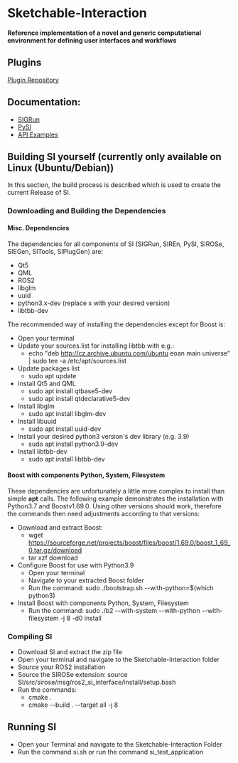 # Sketchable-Interaction

**Reference implementation of a novel and generic computational environment for defining user interfaces and workflows**

##  Plugins
[Plugin Repository](https://github.com/PDA-UR/Sketchable-Interaction-Plugins)

## Documentation:
* [SIGRun](https://pda-ur.github.io/Sketchable-Interaction/SI-Doc/si/sigrun/html/docs/index.html)
* [PySI](https://pda-ur.github.io/Sketchable-Interaction/SI-Doc/si/pysi/html/docs/index.html)
* [API Examples](https://pda-ur.github.io/Sketchable-Interaction/SI-Doc/si/api_examples/api_examples.html)

## Building SI yourself (currently only available on Linux (Ubuntu/Debian))
In this section, the build process is described which is used to create the current Release of SI.
### Downloading and Building the Dependencies
#### Misc. Dependencies
The dependencies for all components of SI (SIGRun, SIREn, PySI, SIROSe, SIEGen, SITools, SIPlugGen) are:
  * Qt5
  * QML
  * ROS2
  * libglm
  * uuid
  * python3.x-dev (replace x with your desired version)
  * libtbb-dev
  
The recommended way of installing the dependencies except for Boost is:
  * Open your terminal
  * Update your sources.list for installing libtbb with e.g.:
    * echo "deb http://cz.archive.ubuntu.com/ubuntu eoan main universe" | sudo tee -a  /etc/apt/sources.list
  * Update packages list
    * sudo apt update
  * Install Qt5 and QML
    * sudo apt install qtbase5-dev
    * sudo apt install qtdeclarative5-dev
  * Install libglm
    * sudo apt install libglm-dev
  * Install libuuid
    * sudo apt install uuid-dev
  * Install your desired python3 version's dev library (e.g. 3.9)
    * sudo apt install python3.9-dev
  * Install libtbb-dev
    * sudo apt install libtbb-dev
    
#### Boost with components Python, System, Filesystem
These dependencies are unfortunately a little more complex to install than simple **apt** calls.
The following example demonstrates the installation with Python3.7 and Boostv1.69.0.
Using other versions should work, therefore the commands then need adjustments according to that versions:
* Download and extract Boost:
  * wget https://sourceforge.net/projects/boost/files/boost/1.69.0/boost_1_69_0.tar.gz/download
  * tar xzf download
* Configure Boost for use with Python3.9
  * Open your terminal
  * Navigate to your extracted Boost folder
  * Run the command: sudo ./bootstrap.sh --with-python=$(which python3)
* Install Boost with components Python, System, Filesystem
  * Run the command: sudo ./b2 --with-system --with-python --with-filesystem -j 8 -d0 install
  
### Compiling SI
* Download SI and extract the zip file
* Open your terminal and navigate to the Sketchable-Interaction folder
* Source your ROS2 installation
* Source the SIROSe extension: source SI/src/sirose/msg/ros2_si_interface/install/setup.bash
* Run the commands:
  * cmake .
  * cmake --build . --target all -j 8

## Running SI
* Open your Terminal and navigate to the Sketchable-Interaction Folder
* Run the command si.sh or run the command si_test_application
